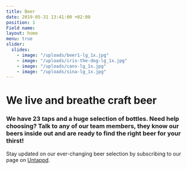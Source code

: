 ```yaml
---
title: Beer
date: 2019-05-31 13:41:00 +02:00
position: 1
Field name:
layout: home
menu: true
slider:
  slides:
    - image: "/uploads/beer1-lg_1x.jpg"
    - image: "/uploads/iris-the-dog-lg_1x.jpg"
    - image: "/uploads/cans-lg_1x.jpg"
    - image: "/uploads/sina-lg_1x.jpg"
---
```


# We live and breathe <span style="white-space: nowrap">craft beer</span>

### We have 23 taps and a huge selection of bottles. Need help choosing? Talk to any of our team members, they know our beers inside out and are ready to find the right beer for your thirst!

Stay updated on our ever-changing beer selection by subscribing to our page on <a href="{{site.untappd}}" target="_blank">Untappd</a>.

<div id="beers">
  <div id="menu-container"></div>
  <script>
    !function(e,n){var t=document.createElement("script"),a=document.getElementsByTagName("script")[0];t.async=1,a.parentNode.insertBefore(t,a),t.onload=t.onreadystatechange=function(e,a){(a||!t.readyState||/loaded|complete/.test(t.readyState))&&(t.onload=t.onreadystatechange=null,t=void 0,a||n&&n())},t.src=e}("https://embed-menu-preloader.untappdapi.com/embed-menu-preloader.min.js",function(){PreloadEmbedMenu("menu-container",25908,99278)});
  </script>
</div>
